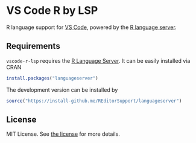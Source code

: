 # VS Code R by LSP

R language support for [VS Code](https://code.visualstudio.com/), powered by the [R language server](https://github.com/REditorSupport/languageserver).

## Requirements

`vscode-r-lsp` requires the [R Language Server](https://github.com/REditorSupport/languageserver).
It can be easily installed via CRAN

```r
install.packages("languageserver")
```

The development version can be installed by

```r
source("https://install-github.me/REditorSupport/languageserver")
```


## License

MIT License.  See [the license](LICENSE) for more details.
